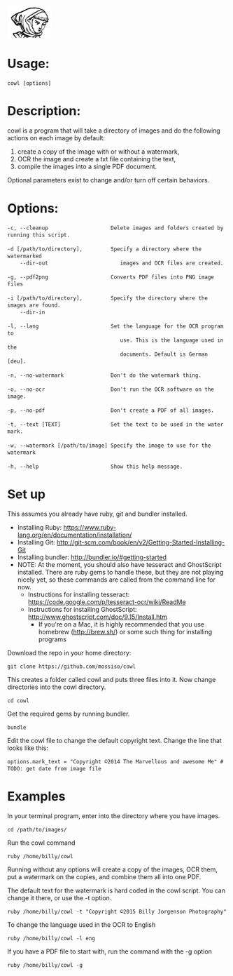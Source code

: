 ![cowl image](cowl.png?raw=true
"http://www.gutenberg.org/files/42824/42824-h/42824-h.htm#Page_39")
# Usage: 

    cowl [options]

# Description:

cowl is a program that will take a directory of images
and do the following actions on each image by default:

1. create a copy of the image with or without a watermark, 
2. OCR the image and create a txt file containing the text, 
3. compile the images into a single PDF document.

Optional parameters exist to change and/or turn off certain behaviors.

# Options:

    -c, --cleanup                    Delete images and folders created by running this script.

    -d [/path/to/directory],         Specify a directory where the watermarked
        --dir-out                       images and OCR files are created. 

    -g, --pdf2png                    Converts PDF files into PNG image files

    -i [/path/to/directory],         Specify the directory where the images are found.
        --dir-in

    -l, --lang                       Set the language for the OCR program to
                                        use. This is the language used in the
                                        documents. Default is German [deu].

    -n, --no-watermark               Don't do the watermark thing.

    -o, --no-ocr                     Don't run the OCR software on the image.

    -p, --no-pdf                     Don't create a PDF of all images.

    -t, --text [TEXT]                Set the text to be used in the water mark.

    -w, --watermark [/path/to/image] Specify the image to use for the watermark

    -h, --help                       Show this help message.


# Set up

This assumes you already have ruby, git and bundler installed.

- Installing Ruby: https://www.ruby-lang.org/en/documentation/installation/
- Installing Git: http://git-scm.com/book/en/v2/Getting-Started-Installing-Git
- Installing bundler: http://bundler.io/#getting-started
- NOTE: At the moment, you should also have tesseract and GhostScript
  installed. There are ruby gems to handle these, but they are not playing
  nicely yet, so these commands are called from the command line for now.
  - Instructions for installing tesseract:
    https://code.google.com/p/tesseract-ocr/wiki/ReadMe
  - Instructions for installing GhostScript: http://www.ghostscript.com/doc/9.15/Install.htm
    - If you're on a Mac, it is highly recommended that you use homebrew
      (http://brew.sh/) or some such thing for installing programs

Download the repo in your home directory:

    git clone https://github.com/mossiso/cowl

This creates a folder called cowl and puts three files into it. Now change directories into the cowl directory.

    cd cowl

Get the required gems by running bundler.

    bundle

Edit the cowl file to change the default copyright text. Change the line that looks like this:

    options.mark_text = "Copyright ©2014 The Marvellous and awesome Me" # TODO: get date from image file                                                  

# Examples

In your terminal program, enter into the directory where you have images.

    cd /path/to/images/

Run the cowl command

    ruby /home/billy/cowl

Running without any options will create a copy of the images, OCR them, put a
watermark on the copies, and combine them all into one PDF. 

The default text for the watermark is hard coded in the cowl script. You can change it there, or use the -t option.

    ruby /home/billy/cowl -t "Copyright ©2015 Billy Jorgenson Photography"

To change the language used in the OCR to English

    ruby /home/billy/cowl -l eng

If you have a PDF file to start with, run the command with the -g option

    ruby /home/billy/cowl -g
